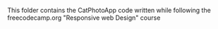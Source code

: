 This folder contains the CatPhotoApp code written while following the freecodecamp.org "Responsive web Design" course